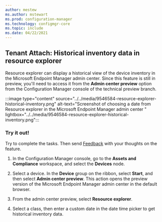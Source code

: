 ```yaml
---
author: mestew
ms.author: mstewart
ms.prod: configuration-manager
ms.technology: configmgr-core
ms.topic: include
ms.date: 04/22/2021
---
```


## <a name="bkmk_dex"></a> Tenant Attach: Historical inventory data in resource explorer
<!--9546584-->
Resource explorer can display a historical view of the device inventory in the Microsoft Endpoint Manager admin center. Since this feature is still in preview, you'll need to access it from the **Admin center preview** option from the Configuration Manager console of the technical preview branch.

:::image type="content" source="../../media/9546584-resource-explorer-historical-inventory.png" alt-text="Screenshot of choosing a date from Resource explorer in the Microsoft Endpoint Manager admin center " lightbox="../../media/9546584-resource-explorer-historical-inventory.png":::

### Try it out!

Try to complete the tasks. Then send [Feedback](/configmgr/core/understand/find-help#product-feedback) with your thoughts on the feature.

1. In the Configuration Manager console, go to the **Assets and Compliance** workspace, and select the **Devices** node.

1. Select a device. In the **Device** group on the ribbon, select **Start**, and then select **Admin center preview**. This action opens the preview version of the Microsoft Endpoint Manager admin center in the default browser.
1. From the admin center preview, select **Resource explorer**.
1. Select a class, then enter a custom date in the date time picker to get historical inventory data.
